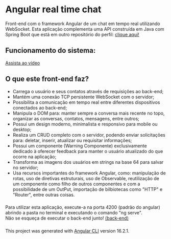 # Angular real time chat
Front-end com o framework Angular de um chat em tempo real utilizando WebSocket. Esta aplicação complementa uma API construída em Java com Spring Boot que está em outro repositório do perfil: [clique aqui!](https://github.com/YuriKevin/Spring_Chat_WebSocket)  

## Funcionamento do sistema: 
[Assista ao vídeo](https://youtu.be/-J83J0FT1GU)

## O que este front-end faz?
- Carrega o usuário e seus contatos através de requisições ao back-end;
- Mantém uma conexão TCP persistente WebSocket com o servidor;
- Possibilita a comunicação em tempo real entre diferentes dispositivos conectados ao back-end;
- Manipula o DOM para: manter sempre a conversa mais recente no topo, organizar as conversas, contatos, mensagens, entre outros;
- Possui um design moderno, minimalista e responsivo para mobile ou desktop;
- Realiza um CRUD completo com o servidor, podendo enviar solicitações para: deletar, inserir, atualizar ou requisitar informações;
- Possui um componente (Warning Componente) exclusivamente dedicado à oferecer feedback para manter o usuário atualizado do que ocorre na aplicação;
- Transforma as imagens dos usuários em strings na base 64 para salvar no servidor;
- Usa recursos importantes do framework Angular, como: manipulação de rotas, uso de diretivas estruturais, uso de Observable, reutilização de um componente como filho de outros componentes e com a possibilidade de um OutPut, importação de bilbiotecas como "HTTP" e "Router", entre outras coisas.

###
Para utilizar esta aplicação, execute-a na porta 4200 (padrão do angular) abrindo a pasta no terminal e executando o comando "ng serve".  
Não se esqueça de executar o back-end junto! [(back-end)](https://github.com/YuriKevin/Spring_Chat_WebSocket)

###
This project was generated with [Angular CLI](https://github.com/angular/angular-cli) version 16.2.1.
